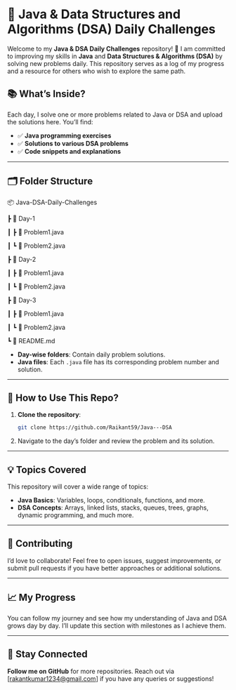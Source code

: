 # 🚀 Java & Data Structures and Algorithms (DSA) Daily Challenges

Welcome to my **Java & DSA Daily Challenges** repository! 🌱 I am committed to improving my skills in **Java** and **Data Structures & Algorithms (DSA)** by solving new problems daily. This repository serves as a log of my progress and a resource for others who wish to explore the same path.

## 📚 What’s Inside?

Each day, I solve one or more problems related to Java or DSA and upload the solutions here. You’ll find:
- ✅ **Java programming exercises**
- ✅ **Solutions to various DSA problems**
- ✅ **Code snippets and explanations**


---


## 🗂 Folder Structure
📦 Java-DSA-Daily-Challenges

 ┣ 📂 Day-1
 
 ┃ ┣ 📜 Problem1.java
 
 ┃ ┗ 📜 Problem2.java
 
 ┣ 📂 Day-2
 
 ┃ ┣ 📜 Problem1.java
 
 ┃ ┗ 📜 Problem2.java
 
 ┣ 📂 Day-3
 
 ┃ ┣ 📜 Problem1.java
 
 ┃ ┗ 📜 Problem2.java
 
 ┗ 📜 README.md

- **Day-wise folders**: Contain daily problem solutions.
- **Java files**: Each `.java` file has its corresponding problem number and solution.

---

## 🚀 How to Use This Repo?

1. **Clone the repository**:
   ```bash
   git clone https://github.com/Raikant59/Java---DSA
2. Navigate to the day’s folder and review the problem and its solution.


---


## 💡 Topics Covered

This repository will cover a wide range of topics:

- **Java Basics**: Variables, loops, conditionals, functions, and more.
- **DSA Concepts**: Arrays, linked lists, stacks, queues, trees, graphs, dynamic programming, and much more.


---


## 🤝 Contributing

I’d love to collaborate! Feel free to open issues, suggest improvements, or submit pull requests if you have better approaches or additional solutions.


---


## 📈 My Progress

You can follow my journey and see how my understanding of Java and DSA grows day by day. I’ll update this section with milestones as I achieve them.


---


## 🙌 Stay Connected
**Follow me on GitHub** for more repositories.
Reach out via [rakantkumar1234@gmail.com] if you have any queries or suggestions!


